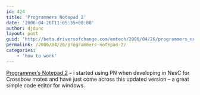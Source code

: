 ```yaml
---
id: 424
title: 'Programmers Notepad 2'
date: '2006-04-26T11:05:35+00:00'
author: djdunc
layout: post
guid: 'http://beta.driversofchange.com/emtech/2006/04/26/programmers_notepad_2/'
permalink: /2006/04/26/programmers-notepad-2/
categories:
    - 'how to work'
---
```


[Programmer’s Notepad 2](http://www.pnotepad.org/ "Programmer’s Notepad") – i started using PN when developing in NesC for Crossbow motes and have just come across this updated version – a great simple code editor for windows.